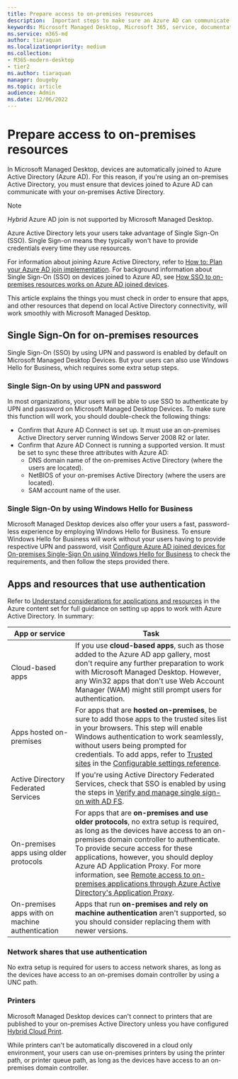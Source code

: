 ```yaml
---
title: Prepare access to on-premises resources
description:  Important steps to make sure an Azure AD can communicate with on-premises AD to provide authentication
keywords: Microsoft Managed Desktop, Microsoft 365, service, documentation
ms.service: m365-md
author: tiaraquan
ms.localizationpriority: medium
ms.collection: 
- M365-modern-desktop
- tier2
ms.author: tiaraquan
manager: dougeby
ms.topic: article
audience: Admin
ms.date: 12/06/2022
---
```


# Prepare access to on-premises resources

In Microsoft Managed Desktop, devices are automatically joined to Azure Active Directory (Azure AD). For this reason, if you're using an on-premises Active Directory, you must ensure that devices joined to Azure AD can communicate with your on-premises Active Directory.

> [!NOTE]  
> *Hybrid* Azure AD join is not supported by Microsoft Managed Desktop.

Azure Active Directory lets your users take advantage of Single Sign-On (SSO). Single Sign-on means they typically won't have to provide credentials every time they use resources.

For information about joining Azure Active Directory, refer to [How to: Plan your Azure AD join implementation](/azure/active-directory/devices/azureadjoin-plan). For background information about Single Sign-On (SSO) on devices joined to Azure AD, see [How SSO to on-premises resources works on Azure AD joined devices](/azure/active-directory/devices/azuread-join-sso#how-it-works).

This article explains the things you must check in order to ensure that apps, and other resources that depend on local Active Directory connectivity, will work smoothly with Microsoft Managed Desktop.

## Single Sign-On for on-premises resources

Single Sign-On (SSO) by using UPN and password is enabled by default on Microsoft Managed Desktop Devices. But your users can also use Windows Hello for Business, which requires some extra setup steps.

### Single Sign-On by using UPN and password

In most organizations, your users will be able to use SSO to authenticate by UPN and password on Microsoft Managed Desktop Devices. To make sure this function will work, you should double-check the following things:

- Confirm that Azure AD Connect is set up. It must use an on-premises Active Directory server running Windows Server 2008 R2 or later.
- Confirm that Azure AD Connect is running a supported version. It must be set to sync these three attributes with Azure AD:
    - DNS domain name of the on-premises Active Directory (where the users are located).
    - NetBIOS of your on-premises Active Directory (where the users are located).
    - SAM account name of the user.

### Single Sign-On by using Windows Hello for Business

Microsoft Managed Desktop devices also offer your users a fast, password-less experience by employing Windows Hello for Business. To ensure Windows Hello for Business will work without your users having to provide respective UPN and password, visit [Configure Azure AD joined devices for On-premises Single-Sign On using Windows Hello for Business](/windows/security/identity-protection/hello-for-business/hello-hybrid-aadj-sso-base) to check the requirements, and then follow the steps provided there.

## Apps and resources that use authentication

Refer to [Understand considerations for applications and resources](/azure/active-directory/devices/azureadjoin-plan#understand-considerations-for-applications-and-resources) in the Azure content set for full guidance on setting up apps to work with Azure Active Directory. In summary:

| App or service | Task |
| ------ | ------ |
| Cloud-based apps | If you use **cloud-based apps**, such as those added to the Azure AD app gallery, most don't require any further preparation to work with Microsoft Managed Desktop. However, any Win32 apps that don't use Web Account Manager (WAM) might still prompt users for authentication. |
| Apps hosted on-premises | For apps that are **hosted on-premises**, be sure to add those apps to the trusted sites list in your browsers. This step will enable Windows authentication to work seamlessly, without users being prompted for credentials. To add apps, refer to [Trusted sites](../operate/config-setting-ref.md#trusted-sites) in the [Configurable settings reference](../operate/config-setting-ref.md). |
| Active Directory Federated Services | If you're using Active Directory Federated Services, check that SSO is enabled by using the steps in [Verify and manage single sign-on with AD FS](/previous-versions/azure/azure-services/jj151809(v=azure.100)). |
| On-premises apps using older protocols | For apps that are **on-premises and use older protocols**, no extra setup is required, as long as the devices have access to an on-premises domain controller to authenticate. To provide secure access for these applications, however, you should deploy Azure AD Application Proxy. For more information, see [Remote access to on-premises applications through Azure Active Directory's Application Proxy](/azure/active-directory/manage-apps/application-proxy). |
| On-premises apps with on machine authentication | Apps that run **on-premises and rely on machine authentication** aren't supported, so you should consider replacing them with newer versions. |

### Network shares that use authentication

No extra setup is required for users to access network shares, as long as the devices have access to an on-premises domain controller by using a UNC path.

### Printers

Microsoft Managed Desktop devices can't connect to printers that are published to your on-premises Active Directory unless you have configured [Hybrid Cloud Print](/windows-server/administration/hybrid-cloud-print/hybrid-cloud-print-deploy).

While printers can't be automatically discovered in a cloud only environment, your users can use on-premises printers by using the printer path, or printer queue path, as long as the devices have access to an on-premises domain controller.

<!--add fuller material on printers when available-->